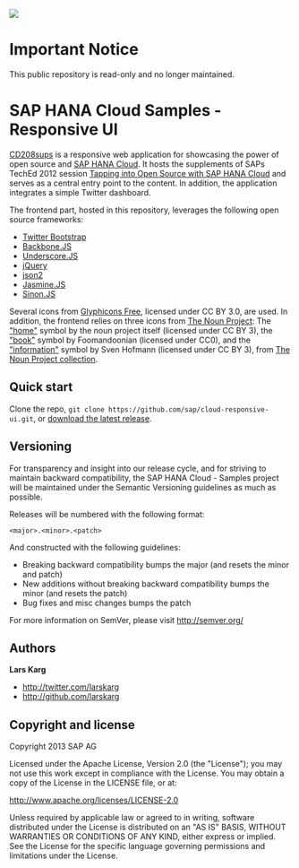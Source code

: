 ![](https://img.shields.io/badge/STATUS-NOT%20CURRENTLY%20MAINTAINED-red.svg?longCache=true&style=flat)

# Important Notice
This public repository is read-only and no longer maintained.

SAP HANA Cloud Samples - Responsive UI
========


[CD208sups](https://cd208.netweaver.ondemand.com/) is a responsive web application for showcasing the power of open source and [SAP HANA Cloud](http://scn.sap.com/community/developer-center/cloud-platform). It hosts the supplements of SAPs TechEd 2012 session [Tapping into Open Source with SAP HANA Cloud](http://www2.sapevents.com/SAP/TechEd2012/index.cfm?fuseaction=agenda.sessioncataloguehos&sid=9600_23967) and serves as a central entry point to the content. In addition, the application integrates a simple Twitter dashboard.

The frontend part, hosted in this repository, leverages the following open source frameworks:
* [Twitter Bootstrap](http://twitter.github.com/bootstrap/)
* [Backbone.JS](http://backbonejs.org/)
* [Underscore.JS](http://underscorejs.org/)
* [jQuery](http://jquery.com/)
* [json2](https://github.com/douglascrockford/JSON-js)
* [Jasmine.JS](http://pivotal.github.com/jasmine/)
* [Sinon.JS](http://sinonjs.org/)

Several icons from [Glyphicons Free](http://glyphicons.com/), licensed under CC BY 3.0, are used. In addition, the frontend relies on three icons from [The Noun Project](http://thenounproject.com/): The ["home"](http://thenounproject.com/noun/home/#icon-No293) symbol by the noun project itself (licensed under CC BY 3), the ["book"](http://thenounproject.com/noun/book/#icon-No2248) symbol by Foomandoonian (licensed under CC0), and the ["information"](https://cd208.netweaver.ondemand.com/_http://thenounproject.com/noun/book/#icon-No2249) symbol by Sven Hofmann (licensed under CC BY 3), from [The Noun Project collection](http://thenounproject.com/).


Quick start
-----------

Clone the repo, `git clone https://github.com/sap/cloud-responsive-ui.git`, or [download the latest release](https://github.com/sap/cloud-responsive-ui/zipball/master).


Versioning
----------

For transparency and insight into our release cycle, and for striving to maintain backward compatibility, the SAP HANA Cloud - Samples project will be maintained under the Semantic Versioning guidelines as much as possible.

Releases will be numbered with the following format:

`<major>.<minor>.<patch>`

And constructed with the following guidelines:

* Breaking backward compatibility bumps the major (and resets the minor and patch)
* New additions without breaking backward compatibility bumps the minor (and resets the patch)
* Bug fixes and misc changes bumps the patch

For more information on SemVer, please visit http://semver.org/


Authors
-------

**Lars Karg**

+ http://twitter.com/larskarg
+ http://github.com/larskarg


Copyright and license
---------------------

Copyright 2013 SAP AG

Licensed under the Apache License, Version 2.0 (the "License");
you may not use this work except in compliance with the License.
You may obtain a copy of the License in the LICENSE file, or at:

   http://www.apache.org/licenses/LICENSE-2.0

Unless required by applicable law or agreed to in writing, software
distributed under the License is distributed on an "AS IS" BASIS,
WITHOUT WARRANTIES OR CONDITIONS OF ANY KIND, either express or implied.
See the License for the specific language governing permissions and
limitations under the License.
